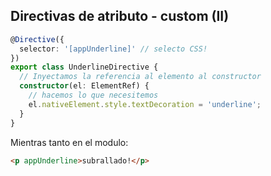 ## Directivas de atributo - custom (II)

```ts
@Directive({
  selector: '[appUnderline]' // selecto CSS!
})
export class UnderlineDirective {
  // Inyectamos la referencia al elemento al constructor
  constructor(el: ElementRef) {
    // hacemos lo que necesitemos
    el.nativeElement.style.textDecoration = 'underline';
  }
}
``` 
Mientras tanto en el modulo:
```html
<p appUnderline>subrallado!</p>
```
